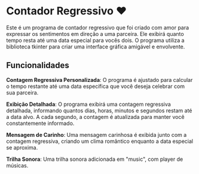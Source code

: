# Contador Regressivo ❤️

Este é um programa de contador regressivo que foi criado com amor para expressar os sentimentos em direção a uma parceira. Ele exibirá quanto tempo resta até uma data especial para vocês dois. O programa utiliza a biblioteca tkinter para criar uma interface gráfica amigável e envolvente.

## Funcionalidades

**Contagem Regressiva Personalizada**: O programa é ajustado para calcular o tempo restante até uma data específica que você deseja celebrar com sua parceira.

**Exibição Detalhada**: O programa exibirá uma contagem regressiva detalhada, informando quantos dias, horas, minutos e segundos restam até a data alvo. A cada segundo, a contagem é atualizada para manter você constantemente informado.

**Mensagem de Carinho**: Uma mensagem carinhosa é exibida junto com a contagem regressiva, criando um clima romântico enquanto a data especial se aproxima.

**Trilha Sonora**: Uma trilha sonora adicionada em "music", com player de músicas.
